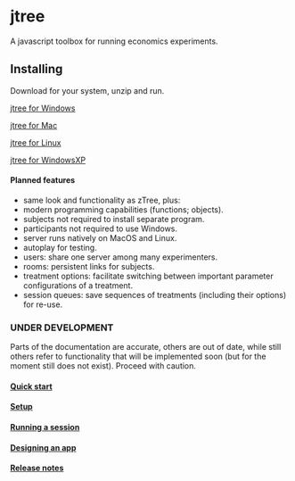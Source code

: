 # jtree
A javascript toolbox for running economics experiments.

## Installing
Download for your system, unzip and run.

<a href='https://github.com/opowell/jtree/raw/master/releases/jtree-win.zip'>jtree for Windows</a>

<a href='https://github.com/opowell/jtree/raw/master/releases/jtree-macos.zip'>jtree for Mac</a>

<a href='https://github.com/opowell/jtree/raw/master/releases/jtree-linux.zip'>jtree for Linux</a>

<a href='https://github.com/opowell/jtree/raw/master/releases/jtree-winxp.zip'>jtree for WindowsXP</a>

#### Planned features
- same look and functionality as zTree, plus:
- modern programming capabilities (functions; objects).
- subjects not required to install separate program.
- participants not required to use Windows. 
- server runs natively on MacOS and Linux.
- autoplay for testing.
- users: share one server among many experimenters.
- rooms: persistent links for subjects.
- treatment options: facilitate switching between important parameter configurations of a treatment.
- session queues: save sequences of treatments (including their options) for re-use.


### UNDER DEVELOPMENT
Parts of the documentation are accurate, others are out of date, while still others refer to functionality that will be implemented soon (but for the moment still does not exist). Proceed with caution.

#### <a href='https://github.com/opowell/jtree/blob/master/doc-pages/1-quick-start.md'>Quick start</a>

#### <a href='https://github.com/opowell/jtree/blob/master/doc-pages/2-setup.md'>Setup</a>

#### <a href='https://github.com/opowell/jtree/blob/master/doc-pages/3-running-a-session.md'>Running a session</a>

#### <a href='https://github.com/opowell/jtree/blob/master/doc-pages/4-designing-an-app.md'>Designing an app</a>

#### <a href='https://github.com/opowell/jtree/blob/master/doc-pages/7-release-notes.md'>Release notes</a>

